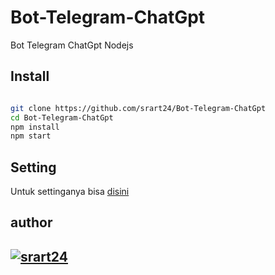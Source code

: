 # Bot-Telegram-ChatGpt
Bot Telegram ChatGpt Nodejs



##  Install

``` bash

git clone https://github.com/srart24/Bot-Telegram-ChatGpt
cd Bot-Telegram-ChatGpt
npm install
npm start

```

## Setting
Untuk settinganya bisa [disini](https://github.com/srart24/Bot-Telegram-ChatGpt/blob/srart24/setting/setting.js)

author
------
[![srart24](https://github.com/srart24.png?size=100)](https://github.com/srart24)
------

